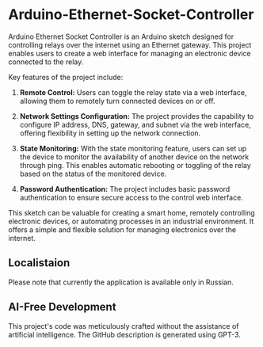 # Arduino-Ethernet-Socket-Controller

Arduino Ethernet Socket Controller is an Arduino sketch designed for controlling relays over the internet using an Ethernet gateway. This project enables users to create a web interface for managing an electronic device connected to the relay.

Key features of the project include:

1. **Remote Control:** Users can toggle the relay state via a web interface, allowing them to remotely turn connected devices on or off.

2. **Network Settings Configuration:** The project provides the capability to configure IP address, DNS, gateway, and subnet via the web interface, offering flexibility in setting up the network connection.

3. **State Monitoring:** With the state monitoring feature, users can set up the device to monitor the availability of another device on the network through ping. This enables automatic rebooting or toggling of the relay based on the status of the monitored device.

4. **Password Authentication:** The project includes basic password authentication to ensure secure access to the control web interface.

This sketch can be valuable for creating a smart home, remotely controlling electronic devices, or automating processes in an industrial environment. It offers a simple and flexible solution for managing electronics over the internet.

## Localistaion

Please note that currently the application is available only in Russian.

## AI-Free Development

This project's code was meticulously crafted without the assistance of artificial intelligence. The GitHub description is generated using GPT-3.
